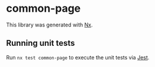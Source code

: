 # common-page

This library was generated with [Nx](https://nx.dev).

## Running unit tests

Run `nx test common-page` to execute the unit tests via [Jest](https://jestjs.io).
